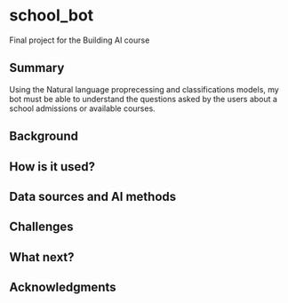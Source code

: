 # school_bot

Final project for the Building AI course

## Summary

Using the Natural language proprecessing and classifications models, my bot must be able to understand the questions asked by the users about a school admissions or available courses.  

## Background


## How is it used?



## Data sources and AI methods


## Challenges


## What next?


## Acknowledgments
